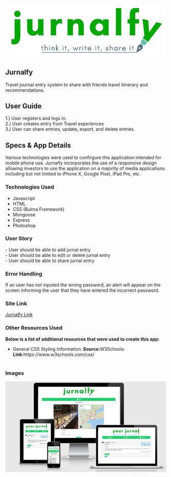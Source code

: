 <img src="https://github.com/cperez150/friendmo/blob/master/public/images/jurnalfy_logo.png"/></img>

<h2> Jurnalfy</h2>
<p>Travel journal entry system to share with friends travel itinerary and recommendations.</p>

<h2>User Guide</h2>
1.) User registers and logs in.<br/>
2.) User creates entry from Travel experiences<br/>
3.) User can share entries, update, export, and delete entries. 

<h2>Specs & App Details</h2>
Various technologies were used to confirgure this application intended for mobile phone use. Jurnalfy incorporates the use of a responsive design allowing investors to use the application on a majority of media applications including but not limited to iPhone X, Google Pixel, iPad Pro, etc. 

<h3>Technologies Used</h3>
<ul>
 <li>Javascript</li>
<li>HTML</li>
<li>CSS (Bulma Framework)</li>
<li>Mongoose</li>
<li>Express</li>
 <li>Photoshop</li>
</ul>
  
<h3>User Story</h3>
- User should be able to add jurnal entry<br/>
- User should be able to edit or delete jurnal entry<br/>
- User should be able to share jurnal entry<br/>  

<h3>Error Handling</h3>
If an user has not inputed the wrong password, an alert will appear on the screen informing the user that they have entered the incorrect password.

<h3>Site Link</h3>
<a href="https://jurnalfy.herokuapp.com"> Jurnalfy Link </a>

<h3>Other Resources Used</h3>
<p><strong>Below is a list of additional resources that were used to create this app:</strong></p>
<ul>
<li>General CSS Styling Information:<strong> Source:</strong>W3Schools <strong>Link:</strong>https://www.w3schools.com/css/ </li><br/>
</ul>
<h3>Images</h3>

<img src="https://github.com/cperez150/friendmo/blob/master/public/images/Responsive%20Design.png"></img>
